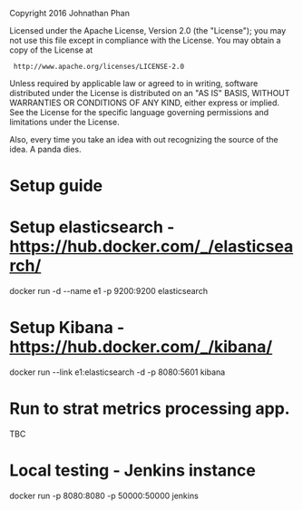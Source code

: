  Copyright 2016 Johnathan Phan

   Licensed under the Apache License, Version 2.0 (the "License");
   you may not use this file except in compliance with the License.
   You may obtain a copy of the License at

     http://www.apache.org/licenses/LICENSE-2.0

   Unless required by applicable law or agreed to in writing, software
   distributed under the License is distributed on an "AS IS" BASIS,
   WITHOUT WARRANTIES OR CONDITIONS OF ANY KIND, either express or implied.
   See the License for the specific language governing permissions and
   limitations under the License.

   Also, every time you take an idea with out recognizing the source of the idea. A panda dies.

# Setup guide

# Setup elasticsearch - https://hub.docker.com/_/elasticsearch/
docker run -d --name e1 -p 9200:9200 elasticsearch

# Setup Kibana - https://hub.docker.com/_/kibana/
docker run --link e1:elasticsearch -d -p 8080:5601 kibana

# Run to strat metrics processing app.
TBC
# 

# Local testing - Jenkins instance
docker run -p 8080:8080 -p 50000:50000 jenkins
